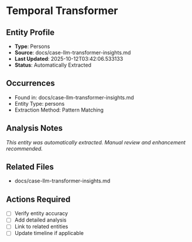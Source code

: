 # Temporal Transformer

## Entity Profile
- **Type**: Persons
- **Source**: docs/case-llm-transformer-insights.md
- **Last Updated**: 2025-10-12T03:42:06.533133
- **Status**: Automatically Extracted

## Occurrences
- Found in: docs/case-llm-transformer-insights.md
- Entity Type: persons
- Extraction Method: Pattern Matching

## Analysis Notes
*This entity was automatically extracted. Manual review and enhancement recommended.*

## Related Files
- docs/case-llm-transformer-insights.md

## Actions Required
- [ ] Verify entity accuracy
- [ ] Add detailed analysis
- [ ] Link to related entities
- [ ] Update timeline if applicable
